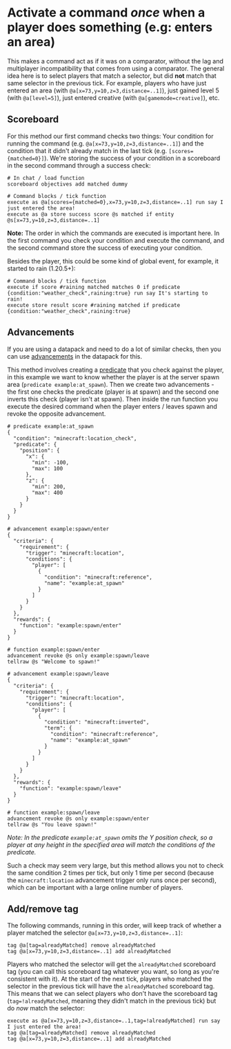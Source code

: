 # Activate a command *once* when a player does something (e.g: enters an area)

This makes a command act as if it was on a comparator, without the lag and multiplayer incompatibility that comes from using a comparator. The general idea here is to select players that match a selector, but did **not** match that same selector in the previous tick. For example, players who have just entered an area (with `@a[x=73,y=10,z=3,distance=..1]`), just gained level 5 (with `@a[level=5]`), just entered creative (with `@a[gamemode=creative]`), etc.  

## Scoreboard

For this method our first command checks two things: Your condition for running the command (e.g. `@a[x=73,y=10,z=3,distance=..1]`) and the condition that it didn't already match in the last tick (e.g. `[scores={matched=0}]`). We're storing the success of your condition in a scoreboard in the second command through a success check:

    # In chat / load function
    scoreboard objectives add matched dummy
    
    # Command blocks / tick function
    execute as @a[scores={matched=0},x=73,y=10,z=3,distance=..1] run say I just entered the area!
    execute as @a store success score @s matched if entity @s[x=73,y=10,z=3,distance=..1]

**Note:** The order in which the commands are executed is important here. In the first command you check your condition and execute the command, and the second command store the success of executing your condition.

Besides the player, this could be some kind of global event, for example, it started to rain (1.20.5+):

    # Command blocks / tick function
    execute if score #raining matched matches 0 if predicate {condition:"weather_check",raining:true} run say It's starting to rain!
    execute store result score #raining matched if predicate {condition:"weather_check",raining:true}

## Advancements

If you are using a datapack and need to do a lot of similar checks, then you can use [advancements](https://minecraft.wiki/w/Advancement/JSON_format) in the datapack for this.

This method involves creating a [predicate](https://minecraft.wiki/w/Predicate) that you check against the player, in this example we want to know whether the player is at the server spawn area (`predicate example:at_spawn`). Then we create two advancements - the first one checks the predicate (player is at spawn) and the second one inverts this check (player isn't at spawn). Then inside the run function you execute the desired command when the player enters / leaves spawn and revoke the opposite advancement.

    # predicate example:at_spawn
    {
      "condition": "minecraft:location_check",
      "predicate": {
        "position": {
          "x": {
            "min": -100,
            "max": 100
          },
          "z": {
            "min": 200,
            "max": 400
          }
        }
      }
    }
    
    # advancement example:spawn/enter
    {
      "criteria": {
        "requirement": {
          "trigger": "minecraft:location",
          "conditions": {
            "player": [
              {
                "condition": "minecraft:reference",
                "name": "example:at_spawn"
              }
            ]
          }
        }
      },
      "rewards": {
        "function": "example:spawn/enter"
      }
    }
    
    # function example:spawn/enter
    advancement revoke @s only example:spawn/leave
    tellraw @s "Welcome to spawn!"
    
    # advancement example:spawn/leave
    {
      "criteria": {
        "requirement": {
          "trigger": "minecraft:location",
          "conditions": {
            "player": [
              {
                "condition": "minecraft:inverted",
                "term": {
                  "condition": "minecraft:reference",
                  "name": "example:at_spawn"
                }
              }
            ]
          }
        }
      },
      "rewards": {
        "function": "example:spawn/leave"
      }
    }
    
    # function example:spawn/leave
    advancement revoke @s only example:spawn/enter
    tellraw @s "You leave spawn!"

_Note: In the predicate `example:at_spawn` omits the Y position check, so a player at any height in the specified area will match the conditions of the predicate._

Such a check may seem very large, but this method allows you not to check the same condition 2 times per tick, but only 1 time per second (because the `minecraft:location` advancement trigger only runs once per second), which can be important with a large online number of players.

## Add/remove tag

The following commands, running in this order, will keep track of whether a player matched the selector `@a[x=73,y=10,z=3,distance=..1]`:

    tag @a[tag=alreadyMatched] remove alreadyMatched
    tag @a[x=73,y=10,z=3,distance=..1] add alreadyMatched

Players who matched the selector will get the `alreadyMatched` scoreboard tag (you can call this scoreboard tag whatever you want, so long as you're consistent with it). At the start of the next tick, players who matched the selector in the previous tick will have the `alreadyMatched` scoreboard tag. This means that we can select players who don't have the scoreboard tag (`tag=!alreadyMatched`, meaning they didn't match in the previous tick) but do *now* match the selector:

    execute as @a[x=73,y=10,z=3,distance=..1,tag=!alreadyMatched] run say I just entered the area!
    tag @a[tag=alreadyMatched] remove alreadyMatched
    tag @a[x=73,y=10,z=3,distance=..1] add alreadyMatched
